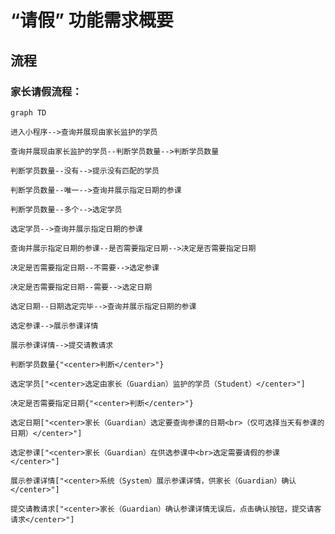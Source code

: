 # “请假” 功能需求概要

## 流程

### 家长请假流程：

```mermaid
graph TD

进入小程序-->查询并展现由家长监护的学员

查询并展现由家长监护的学员--判断学员数量-->判断学员数量

判断学员数量--没有-->提示没有匹配的学员

判断学员数量--唯一-->查询并展示指定日期的参课

判断学员数量--多个-->选定学员

选定学员-->查询并展示指定日期的参课

查询并展示指定日期的参课--是否需要指定日期-->决定是否需要指定日期

决定是否需要指定日期--不需要-->选定参课

决定是否需要指定日期--需要-->选定日期

选定日期--日期选定完毕-->查询并展示指定日期的参课

选定参课-->展示参课详情

展示参课详情-->提交请教请求

判断学员数量{"<center>判断</center>"}

选定学员["<center>选定由家长（Guardian）监护的学员（Student）</center>"]

决定是否需要指定日期{"<center>判断</center>"}

选定日期["<center>家长（Guardian）选定要查询参课的日期<br>（仅可选择当天有参课的日期）</center>"]

选定参课["<center>家长（Guardian）在供选参课中<br>选定需要请假的参课</center>"]

展示参课详情["<center>系统（System）展示参课详情，供家长（Guardian）确认</center>"]

提交请教请求["<center>家长（Guardian）确认参课详情无误后，点击确认按钮，提交请客请求</center>"]

```
<!--stackedit_data:
eyJoaXN0b3J5IjpbLTE0OTk5MTY5ODIsMjEwMjk2OTA1MywtMT
U0OTU1NzYyMCwxMzQ3MTg3NzQ2LDMxNDc5Nzk1NSwtNTI5NTgy
MjQsMTEwMjM2OTUzLDg0MjQwNTAwNiwxOTQ5ODk1MTUzLC0zOT
M0Njc1OTIsLTEyODgyMTI2MTMsMTk2OTU3ODQ2MSwtMjEwOTQ3
MzYzMiw2NTM4NzY2MSwyMzY4NDM0MywyMTAzOTIzMzIyLDgzMj
U1ODQ5NCwtMTMwMDIwOTk1NCw3MzA5OTgxMTZdfQ==
-->